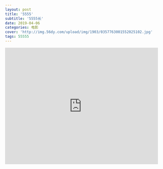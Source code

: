 ```yaml
---
layout: post
title: '5555'
subtitle: '5555长'
date: 2019-04-06
categories: 电影
cover: 'http://img.56dy.com/upload/img/1903/0357763001552025102.jpg'
tags: 55555
---
```



<iframe type="text/html" width="100%" height="385" src="https://acfun.iqiyi-kuyun.com/share/umjwdMRSeU1qvvLv" allowfullscreen="true" frameborder="0">

<iframe type="text/html" width="100%" height="385" src="http://qiaozhen.com.cn/share/MTE5OTMwJOesrDfpm4Y" allowfullscreen="true" frameborder="0">

<iframe type="text/html" width="100%" height="385" src="https://acfun.iqiyi-kuyun.com/share/umjwdMRSeU1qvvLv" allowfullscreen="true" frameborder="0">
